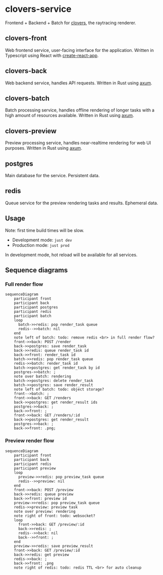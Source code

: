# clovers-service

Frontend + Backend + Batch for [clovers](https://github.com/walther/clovers), the raytracing renderer.

## clovers-front

Web frontend service, user-facing interface for the application. Written in Typescript using React with [create-react-app](https://github.com/facebook/create-react-app/).

## clovers-back

Web backend service, handles API requests. Written in Rust using [axum](https://github.com/tokio-rs/axum).

## clovers-batch

Batch processing service, handles offline rendering of longer tasks with a high amount of resources available. Written in Rust using [axum](https://github.com/tokio-rs/axum).

## clovers-preview

Preview processing service, handles near-realtime rendering for web UI purposes. Written in Rust using [axum](https://github.com/tokio-rs/axum).

## postgres

Main database for the service. Persistent data.

## redis

Queue service for the preview rendering tasks and results. Ephemeral data.

## Usage

Note: first time build times will be slow.

- Development mode: `just dev`
- Production mode: `just prod`

In development mode, hot reload will be available for all services.

## Sequence diagrams

### Full render flow

```mermaid
sequenceDiagram
    participant front
    participant back
    participant postgres
    participant redis
    participant batch
    loop
      batch->>redis: pop render_task queue
      redis-->>batch: nil
    end
    note left of batch: todo: remove redis <br> in full render flow?
    front->>back: POST /render
    back->>postgres: save render_task
    back->>redis: queue render_task id
    back->>front: render_task id
    batch->>redis: pop render_task queue
    redis->>batch: render_task id
    batch->>postgres: get render_task by id
    postgres->>batch: ;
    note over batch: rendering
    batch->>postgres: delete render_task
    batch->>postgres: save render_result
    note left of batch: todo: object storage?
    front-->batch: ;
    front->>back: GET /renders
    back->>postgres: get render_result ids
    postgres->>back: ;
    back->>front: ;
    front->>back: GET /renders/:id
    back->>postgres: get render_result
    postgres->>back: ;
    back->>front: .png;
```

### Preview render flow

```mermaid
sequenceDiagram
    participant front
    participant back
    participant redis
    participant preview
    loop
      preview->>redis: pop preview_task queue
      redis-->>preview: nil
    end
    front->>back: POST /preview
    back->>redis: queue preview
    back->>front: preview id
    preview->>redis: pop preview_task queue
    redis->>preview: preview task
    note over preview: rendering
    note right of front: todo: websocket?
    loop
      front->>back: GET /preview/:id
      back->>redis: ;
      redis-->>back: nil
      back-->>front: ;
    end
    preview->>redis: save preview_result
    front->>back: GET /preview/:id
    back->>redis: get preview
    redis->>back: ;
    back->>front: .png
    note right of redis: todo: redis TTL <br> for auto cleanup
```
